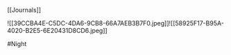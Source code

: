 [[Journals]]

![[39CCBA4E-C5DC-4DA6-9CB8-66A7AEB3B7F0.jpeg]]![[58925F17-B95A-4020-B2E5-6E20431D8CD6.jpeg]]


#Night 